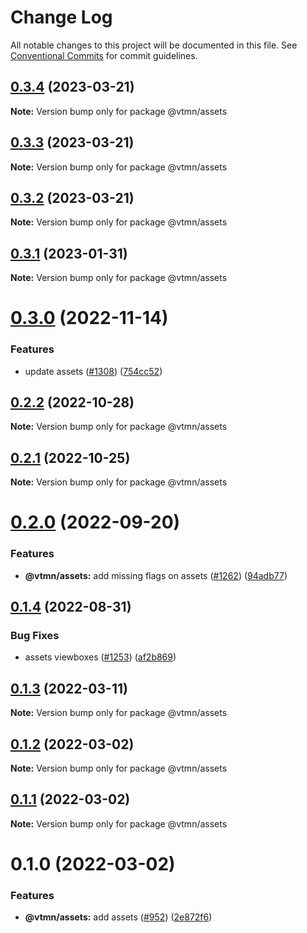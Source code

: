 # Change Log

All notable changes to this project will be documented in this file.
See [Conventional Commits](https://conventionalcommits.org) for commit guidelines.

## [0.3.4](https://github.com/Decathlon/vitamin-web/compare/@vtmn/assets@0.3.3...@vtmn/assets@0.3.4) (2023-03-21)

**Note:** Version bump only for package @vtmn/assets

## [0.3.3](https://github.com/Decathlon/vitamin-web/compare/@vtmn/assets@0.3.2...@vtmn/assets@0.3.3) (2023-03-21)

**Note:** Version bump only for package @vtmn/assets

## [0.3.2](https://github.com/Decathlon/vitamin-web/compare/@vtmn/assets@0.3.1...@vtmn/assets@0.3.2) (2023-03-21)

**Note:** Version bump only for package @vtmn/assets

## [0.3.1](https://github.com/Decathlon/vitamin-web/compare/@vtmn/assets@0.3.0...@vtmn/assets@0.3.1) (2023-01-31)

**Note:** Version bump only for package @vtmn/assets

# [0.3.0](https://github.com/Decathlon/vitamin-web/compare/@vtmn/assets@0.2.2...@vtmn/assets@0.3.0) (2022-11-14)

### Features

- update assets ([#1308](https://github.com/Decathlon/vitamin-web/issues/1308)) ([754cc52](https://github.com/Decathlon/vitamin-web/commit/754cc522afc4f83d2c91a11b534600598da1bd2a))

## [0.2.2](https://github.com/Decathlon/vitamin-web/compare/@vtmn/assets@0.2.1...@vtmn/assets@0.2.2) (2022-10-28)

**Note:** Version bump only for package @vtmn/assets

## [0.2.1](https://github.com/Decathlon/vitamin-web/compare/@vtmn/assets@0.2.0...@vtmn/assets@0.2.1) (2022-10-25)

**Note:** Version bump only for package @vtmn/assets

# [0.2.0](https://github.com/Decathlon/vitamin-web/compare/@vtmn/assets@0.1.4...@vtmn/assets@0.2.0) (2022-09-20)

### Features

- **@vtmn/assets:** add missing flags on assets ([#1262](https://github.com/Decathlon/vitamin-web/issues/1262)) ([94adb77](https://github.com/Decathlon/vitamin-web/commit/94adb7743af218b33774429de680c17e5b561e70))

## [0.1.4](https://github.com/Decathlon/vitamin-web/compare/@vtmn/assets@0.1.3...@vtmn/assets@0.1.4) (2022-08-31)

### Bug Fixes

- assets viewboxes ([#1253](https://github.com/Decathlon/vitamin-web/issues/1253)) ([af2b869](https://github.com/Decathlon/vitamin-web/commit/af2b86911ac800c25a6e244d5698dea5b6b9e732))

## [0.1.3](https://github.com/Decathlon/vitamin-web/compare/@vtmn/assets@0.1.2...@vtmn/assets@0.1.3) (2022-03-11)

**Note:** Version bump only for package @vtmn/assets

## [0.1.2](https://github.com/Decathlon/vitamin-web/compare/@vtmn/assets@0.1.1...@vtmn/assets@0.1.2) (2022-03-02)

**Note:** Version bump only for package @vtmn/assets

## [0.1.1](https://github.com/Decathlon/vitamin-web/compare/@vtmn/assets@0.1.0...@vtmn/assets@0.1.1) (2022-03-02)

**Note:** Version bump only for package @vtmn/assets

# 0.1.0 (2022-03-02)

### Features

- **@vtmn/assets:** add assets ([#952](https://github.com/Decathlon/vitamin-web/issues/952)) ([2e872f6](https://github.com/Decathlon/vitamin-web/commit/2e872f6a180758f826e187c1e9ad13622234b598))
